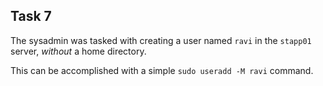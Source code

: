 ## Task 7

The sysadmin was tasked with creating a user named `ravi` in the `stapp01` server, *without* a home directory.

This can be accomplished with a simple `sudo useradd -M ravi` command.
